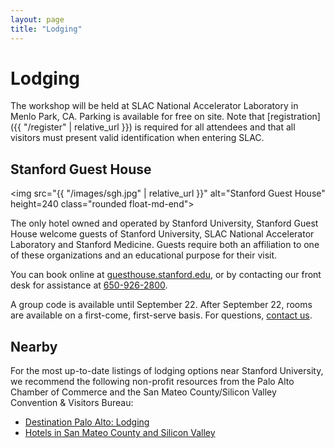 ```yaml
---
layout: page
title: "Lodging"
---
```


# Lodging

The workshop will be held at SLAC National Accelerator Laboratory in Menlo Park, CA. Parking is available for free on site. Note that [registration]({{ "/register" | relative_url }}) is required for all attendees and that all visitors must present valid identification when entering SLAC.

## Stanford Guest House

<img src="{{ "/images/sgh.jpg" | relative_url }}" alt="Stanford Guest House" height=240 class="rounded float-md-end">

The only hotel owned and operated by Stanford University,  Stanford Guest House welcome guests of Stanford University, SLAC  National Accelerator Laboratory and Stanford Medicine. Guests require both an affiliation to one of these organizations and an educational  purpose for their visit.

You can book online at [guesthouse.stanford.edu](https://guesthouse.stanford.edu), or by contacting our front desk for assistance at [650-926-2800](tel:650-926-2800).

A group code is available until September 22. After September 22, rooms are available on a first-come, first-serve basis. For questions, [contact us](mailto:eslaught@slac.stanford.edu).

## Nearby

For the most up-to-date listings of lodging options near  Stanford University, we recommend the following non-profit resources  from the Palo Alto Chamber of Commerce and the San Mateo County/Silicon  Valley Convention & Visitors Bureau:

 * [Destination Palo Alto: Lodging](https://www.destinationpaloalto.com/lodging)
 * [Hotels in San Mateo County and Silicon Valley](https://www.smccvb.com/hotels/)
